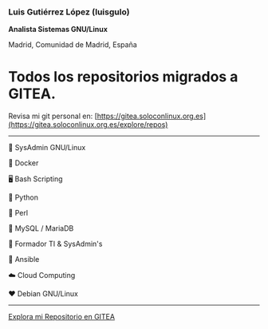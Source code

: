 ### Luis Gutiérrez López (luisgulo)

**Analista Sistemas GNU/Linux**

Madrid, Comunidad de Madrid, España

# Todos los repositorios migrados a GITEA.

Revisa mi git personal en: [https://gitea.soloconlinux.org.es](https://gitea.soloconlinux.org.es/explore/repos)


---

🐧 SysAdmin GNU/Linux

🐳 Docker 

🖥️ Bash Scripting

🐍 Python 

🐪 Perl 

🐬 MySQL / MariaDB

👥 Formador TI  & SysAdmin's

💢 Ansible

☁️  Cloud Computing

❤️  Debian GNU/Linux

---
[Explora mi Repositorio en GITEA](https://gitea.soloconlinux.org.es/explore/repos)


